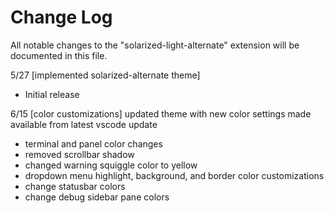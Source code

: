 # Change Log
All notable changes to the "solarized-light-alternate" extension will be documented in this file.

5/27 [implemented solarized-alternate theme]
  - Initial release

6/15 [color customizations] updated theme with new color settings made available from latest vscode update
  - terminal and panel color changes
  - removed scrollbar shadow
  - changed warning squiggle color to yellow
  - dropdown menu highlight, background, and border color customizations
  - change statusbar colors
  - change  debug sidebar  pane colors


